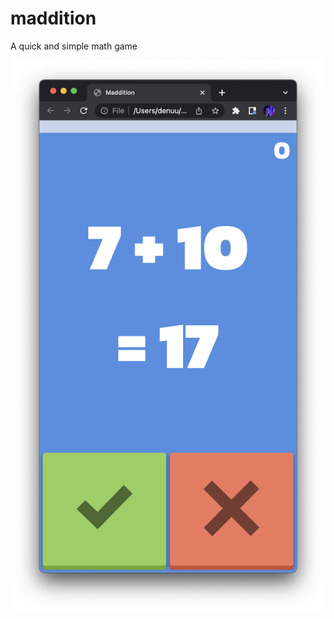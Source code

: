 # maddition

A quick and simple math game

![Maddition game screenshot](/readmedia/screenshot.png?raw=true "Maddition Screenshot")
